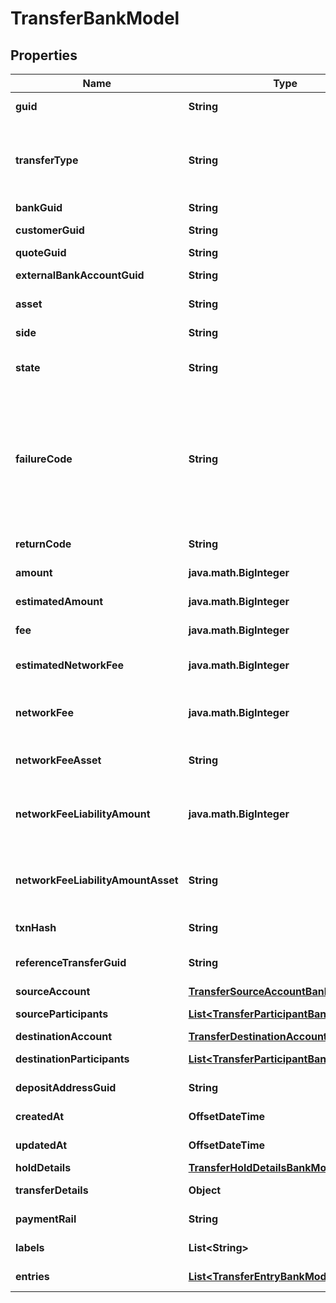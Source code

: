 

# TransferBankModel


## Properties

| Name | Type | Description | Notes |
|------------ | ------------- | ------------- | -------------|
|**guid** | **String** | Auto-generated unique identifier for the transfer. |  [optional] |
|**transferType** | **String** | The type of transfer; one of funding, book, crypto, instant_funding, funding_return, crypto_return, loss_recovery, inter_account, lightning, or instant_funding_return. |  [optional] |
|**bankGuid** | **String** | The associated bank&#39;s identifier. |  [optional] |
|**customerGuid** | **String** | The associated customer&#39;s identifier. |  [optional] |
|**quoteGuid** | **String** | The associated quote&#39;s identifier. |  [optional] |
|**externalBankAccountGuid** | **String** | The associated external bank account&#39;s identifier. |  [optional] |
|**asset** | **String** | The asset the transfer is related to, e.g., USD. |  [optional] |
|**side** | **String** | The direction of the quote; one of deposit or withdrawal. |  [optional] |
|**state** | **String** | The state of the transfer; one of storing, pending, reviewing, completed, or failed. |  [optional] |
|**failureCode** | **String** | The failure code for failed transfers; one of non_sufficient_funds, refresh_required, party_name_invalid, payment_rail_invalid, compliance_rejection, cancelled, reversed, limit_exceeded, network_fee_too_low, amount_too_low, internal_error, or invalid_address. |  [optional] |
|**returnCode** | **String** | The return code for reversed transfers |  [optional] |
|**amount** | **java.math.BigInteger** | The actual amount in base units of the asset. |  [optional] |
|**estimatedAmount** | **java.math.BigInteger** | The estimated amount in base units of the asset. |  [optional] |
|**fee** | **java.math.BigInteger** | The fee associated with the transfer. |  [optional] |
|**estimatedNetworkFee** | **java.math.BigInteger** | The estimated network fee in base units of network_fee_asset. Only present on &#x60;crypto&#x60; transfers. |  [optional] |
|**networkFee** | **java.math.BigInteger** | The actual network fee in base units of network_fee_asset. Only present on &#x60;crypto&#x60; transfers that have successfully completed. |  [optional] |
|**networkFeeAsset** | **String** | The asset code of the network fee. Only present on &#x60;crypto&#x60; transfers that have successfully completed. |  [optional] |
|**networkFeeLiabilityAmount** | **java.math.BigInteger** | The equivalent fiat network fee in base units of network_fee_liability_amount_asset. Only present on &#x60;crypto&#x60; transfers that have successfully completed. |  [optional] |
|**networkFeeLiabilityAmountAsset** | **String** | The fiat asset the network_fee_liability_amount is denominated in. Only present on &#x60;crypto&#x60; transfers that have successfully completed. |  [optional] |
|**txnHash** | **String** | The hash of the blockchain transaction |  [optional] |
|**referenceTransferGuid** | **String** | The guid of the related transfer. Only present on return type transfers. |  [optional] |
|**sourceAccount** | [**TransferSourceAccountBankModel**](TransferSourceAccountBankModel.md) |  |  [optional] |
|**sourceParticipants** | [**List&lt;TransferParticipantBankModel&gt;**](TransferParticipantBankModel.md) | The participants in the source account. |  [optional] |
|**destinationAccount** | [**TransferDestinationAccountBankModel**](TransferDestinationAccountBankModel.md) |  |  [optional] |
|**destinationParticipants** | [**List&lt;TransferParticipantBankModel&gt;**](TransferParticipantBankModel.md) | The participants in the source account. |  [optional] |
|**depositAddressGuid** | **String** | The guid of the deposit address. Only present on crypto deposits. |  [optional] |
|**createdAt** | **OffsetDateTime** | ISO8601 datetime the record was created at. |  [optional] |
|**updatedAt** | **OffsetDateTime** | ISO8601 datetime the record was last updated at. |  [optional] |
|**holdDetails** | [**TransferHoldDetailsBankModel**](TransferHoldDetailsBankModel.md) |  |  [optional] |
|**transferDetails** | **Object** | The raw details on the transfer from the bank. |  [optional] |
|**paymentRail** | **String** | The rail the payment was done on. One of: ach, eft, wire, rtp |  [optional] |
|**labels** | **List&lt;String&gt;** | The labels associated with the transfer. |  [optional] |
|**entries** | [**List&lt;TransferEntryBankModel&gt;**](TransferEntryBankModel.md) | Transfer entries associated with the batch transfer |  [optional] |



